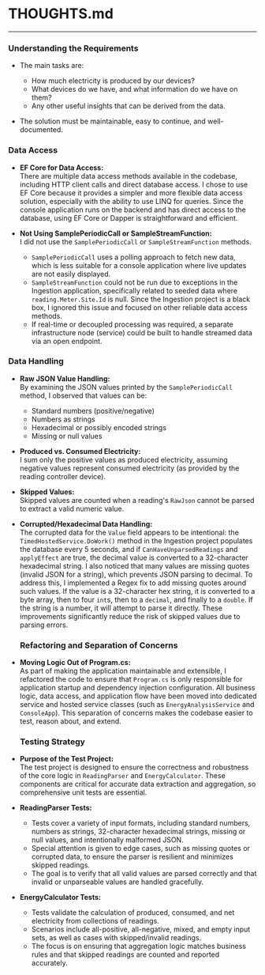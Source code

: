 # THOUGHTS.md

---

### Understanding the Requirements

- The main tasks are:
  - How much electricity is produced by our devices?
  - What devices do we have, and what information do we have on them?
  - Any other useful insights that can be derived from the data.

- The solution must be maintainable, easy to continue, and well-documented.

### Data Access

- **EF Core for Data Access:**  
  There are multiple data access methods available in the codebase, including HTTP client calls and direct database access. I chose to use EF Core because it provides a simpler and more flexible data access solution, especially with the ability to use LINQ for queries. Since the console application runs on the backend and has direct access to the database, using EF Core or Dapper is straightforward and efficient.

- **Not Using SamplePeriodicCall or SampleStreamFunction:**  
  I did not use the `SamplePeriodicCall` or `SampleStreamFunction` methods.  
  - `SamplePeriodicCall` uses a polling approach to fetch new data, which is less suitable for a console application where live updates are not easily displayed.
  - `SampleStreamFunction` could not be run due to exceptions in the Ingestion application, specifically related to seeded data where `reading.Meter.Site.Id` is null. Since the Ingestion project is a black box, I ignored this issue and focused on other reliable data access methods.
  - If real-time or decoupled processing was required, a separate infrastructure node (service) could be built to handle streamed data via an open endpoint.

### Data Handling

- **Raw JSON Value Handling:**  
  By examining the JSON values printed by the `SamplePeriodicCall` method, I observed that values can be:
    - Standard numbers (positive/negative)
    - Numbers as strings
    - Hexadecimal or possibly encoded strings
    - Missing or null values

- **Produced vs. Consumed Electricity:**  
  I sum only the positive values as produced electricity, assuming negative values represent consumed electricity (as provided by the reading controller device).

- **Skipped Values:**  
  Skipped values are counted when a reading's `RawJson` cannot be parsed to extract a valid numeric value.

- **Corrupted/Hexadecimal Data Handling:**  
  The corrupted data for the `Value` field appears to be intentional: the `TimedHostedService.DoWork()` method in the Ingestion project populates the database every 5 seconds, and if `CanHaveUnparsedReadings` and `applyEffect` are true, the decimal value is converted to a 32-character hexadecimal string. I also noticed that many values are missing quotes (invalid JSON for a string), which prevents JSON parsing to decimal. To address this, I implemented a Regex fix to add missing quotes around such values. If the value is a 32-character hex string, it is converted to a byte array, then to four `int`s, then to a `decimal`, and finally to a `double`. If the string is a number, it will attempt to parse it directly. These improvements significantly reduce the risk of skipped values due to parsing errors.

  ### Refactoring and Separation of Concerns

- **Moving Logic Out of Program.cs:**  
  As part of making the application maintainable and extensible, I refactored the code to ensure that `Program.cs` is only responsible for application startup and dependency injection configuration. All business logic, data access, and application flow have been moved into dedicated service and hosted service classes (such as `EnergyAnalysisService` and `ConsoleApp`). This separation of concerns makes the codebase easier to test, reason about, and extend.

  ### Testing Strategy

- **Purpose of the Test Project:**  
  The test project is designed to ensure the correctness and robustness of the core logic in `ReadingParser` and `EnergyCalculator`. These components are critical for accurate data extraction and aggregation, so comprehensive unit tests are essential.

- **ReadingParser Tests:**  
  - Tests cover a variety of input formats, including standard numbers, numbers as strings, 32-character hexadecimal strings, missing or null values, and intentionally malformed JSON.
  - Special attention is given to edge cases, such as missing quotes or corrupted data, to ensure the parser is resilient and minimizes skipped readings.
  - The goal is to verify that all valid values are parsed correctly and that invalid or unparseable values are handled gracefully.

- **EnergyCalculator Tests:**  
  - Tests validate the calculation of produced, consumed, and net electricity from collections of readings.
  - Scenarios include all-positive, all-negative, mixed, and empty input sets, as well as cases with skipped/invalid readings.
  - The focus is on ensuring that aggregation logic matches business rules and that skipped readings are counted and reported accurately.
